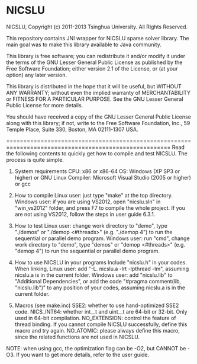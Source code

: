 # NICSLU

NICSLU, Copyright (c) 2011-2013 Tsinghua University. All Rights Reserved.

This repository contains JNI wrapper for NICSLU sparse solver library. The main goal was to make this library available to Java community.

This library is free software; you can redistribute it and/or modify it under the terms of the GNU Lesser General Public License as published by the Free Software Foundation; either version 2.1 of the License, or (at your option) any later version.

This library is distributed in the hope that it will be useful, but WITHOUT ANY WARRANTY; without even the implied warranty of MERCHANTABILITY or FITNESS FOR A PARTICULAR PURPOSE. See the GNU Lesser General Public License for more details.

You should have received a copy of the GNU Lesser General Public License along with this library; if not, write to the Free Software Foundation, Inc., 59 Temple Place, Suite 330, Boston, MA 02111-1307 USA.

======================================================================================================
Read the following contents to quickly get how to compile and test NICSLU. The process is quite simple.

1. System requirements
	CPU: x86 or x86-64
	OS: Windows (XP SP3 or higher) or GNU Linux
	Compiler: Microsoft Visual Studio (2005 or higher) or gcc

2. How to compile
	Linux user: just type "make" at the top directory.
	Windows user: if you are using VS2012, open "nicslu.sln" in "win_vs2012" folder, and press F7 to compile the whole project. If you are not using VS2012, follow the steps in user guide 6.3.1.

3. How to test
	Linux user: change work directory to "demo", type "./demos" or "./demop <#threads>" (e.g. "./demop 4") to run the sequential or parallel demo program.
	Windows user: run "cmd", change work directory to "demo", type "demos" or "demop <#threads>" (e.g. "demop 4") to run the sequential or parallel demo program.

4. How to use NICSLU in your programs
	Include "nicslu.h" in your codes. When linking, 
	Linux user: add "-L. nicslu.a -lrt -lpthread -lm", assuming nicslu.a is in the current folder.
	Windows user: add "nicslu.lib" to "Additional Dependencies", or add the code "#pragma comment(lib, "nicslu.lib")" to any position of your codes, assuming nicslu.a is in the current folder.

5. Macros (see make.inc)
	SSE2: whether to use hand-optimized SSE2 code.
	NICS_INT64: whether int__t and uint__t are 64-bit or 32-bit. Only used in 64-bit compilation.
	NO_EXTENSION: control the feature of thread binding. If you cannot compile NICSLU successfully, define this macro and try again.
	NO_ATOMIC: please always define this macro, since the related functions are not used in NICSLU.

NOTE: when using gcc, the optimization flag can be -O2, but CANNOT be -O3.
If you want to get more details, refer to the user guide.

